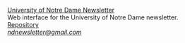 [University of Notre Dame Newsletter](https://ndnewsletter.github.io)<br>
Web interface for the University of Notre Dame newsletter.<br>
[Repository](https://github.com/ndnewsletter/ndnewsletter.github.io)<br>
<i>ndnewsletter@gmail.com</i>
